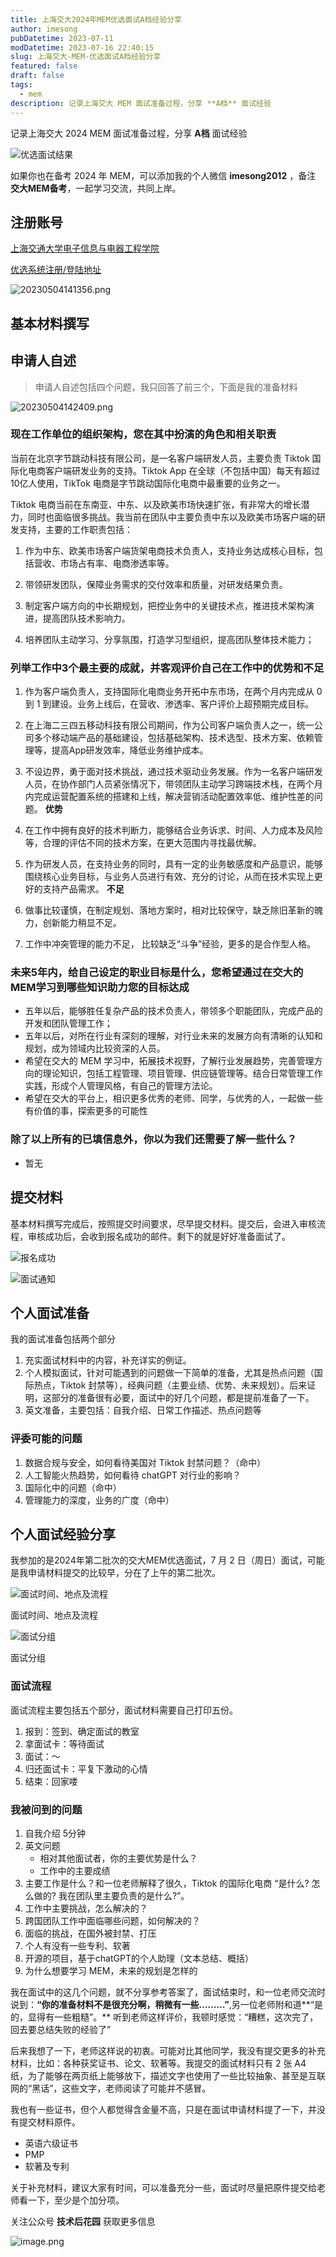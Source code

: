 ```yaml
---
title: 上海交大2024年MEM优选面试A档经验分享
author: imesong
pubDatetime: 2023-07-11
modDatetime: 2023-07-16 22:40:15
slug: 上海交大-MEM-优选面试A档经验分享
featured: false
draft: false
tags:
  - mem
description: 记录上海交大 MEM 面试准备过程，分享 **A档** 面试经验
---
```


记录上海交大 2024 MEM 面试准备过程，分享 **A档** 面试经验

![优选面试结果](./mem-interview-result.png)

如果你也在备考 2024 年 MEM，可以添加我的个人微信 **imesong2012** ，备注 **交大MEM备考**，一起学习交流，共同上岸。

<!--more-->

## 注册账号

[上海交通大学电子信息与电器工程学院](https://mem.seiee.sjtu.edu.cn/mem/index.htm)

[优选系统注册/登陆地址](https://app.seiee.sjtu.edu.cn/meme/web/register)

![20230504141356.png](./20230504141356.png)

## 基本材料撰写

## 申请人自述

> 申请人自述包括四个问题，我只回答了前三个，下面是我的准备材料

![20230504142409.png](./20230504142409.png)

### 现在工作单位的组织架构，您在其中扮演的角色和相关职责

当前在北京字节跳动科技有限公司，是一名客户端研发人员，主要负责 Tiktok 国际化电商客户端研发业务的支持。Tiktok App 在全球（不包括中国）每天有超过 10亿人使用，TikTok 电商是字节跳动国际化电商中最重要的业务之一。

Tiktok 电商当前在东南亚、中东、以及欧美市场快速扩张，有非常大的增长潜力，同时也面临很多挑战。我当前在团队中主要负责中东以及欧美市场客户端的研发支持，主要的工作职责包括：

1. 作为中东、欧美市场客户端货架电商技术负责人，支持业务达成核心目标，包括营收、市场占有率、电商渗透率等。

2. 带领研发团队，保障业务需求的交付效率和质量，对研发结果负责。

3. 制定客户端方向的中长期规划，把控业务中的关键技术点，推进技术架构演进，提高团队技术影响力。

4. 培养团队主动学习、分享氛围，打造学习型组织，提高团队整体技术能力；

### 列举工作中3个最主要的成就，并客观评价自己在工作中的优势和不足

1. 作为客户端负责人，支持国际化电商业务开拓中东市场，在两个月内完成从 0 到 1 到建设。业务上线后，在营收、渗透率、客户评价上超预期完成目标。
2. 在上海二三四五移动科技有限公司期间，作为公司客户端负责人之一，统一公司多个移动端产品的基础建设，包括基础架构、技术选型、技术方案、依赖管理等，提高App研发效率，降低业务维护成本。
3. 不设边界，勇于面对技术挑战，通过技术驱动业务发展。作为一名客户端研发人员，在协作部门人员紧张情况下，带领团队主动学习跨端技术栈，在两个月内完成运营配置系统的搭建和上线，解决营销活动配置效率低、维护性差的问题。
   **优势**

4. 在工作中拥有良好的技术判断力，能够结合业务诉求、时间、人力成本及风险等，合理的评估不同的技术方案，在更大范围内寻找最优解。
5. 作为研发人员，在支持业务的同时，具有一定的业务敏感度和产品意识，能够围绕核心业务目标，与业务人员进行有效、充分的讨论，从而在技术实现上更好的支持产品需求。
   **不足**

6. 做事比较谨慎，在制定规划、落地方案时，相对比较保守，缺乏除旧革新的魄力，创新能力稍显不足。
7. 工作中冲突管理的能力不足， 比较缺乏“斗争”经验，更多的是合作型人格。

### 未来5年内，给自己设定的职业目标是什么，您希望通过在交大的MEM学习到哪些知识助力您的目标达成

- 五年以后，能够胜任复杂产品的技术负责人，带领多个职能团队，完成产品的开发和团队管理工作；
- 五年以后，对所在行业有深刻的理解，对行业未来的发展方向有清晰的认知和规划，成为领域内比较资深的人员。
- 希望在交大的 MEM 学习中，拓展技术视野，了解行业发展趋势，完善管理方向的理论知识，包括工程管理、项目管理、供应链管理等。结合日常管理工作实践，形成个人管理风格，有自己的管理方法论。
- 希望在交大的平台上，相识更多优秀的老师、同学，与优秀的人，一起做一些有价值的事，探索更多的可能性

### 除了以上所有的已填信息外，你以为我们还需要了解一些什么？

- 暂无

## 提交材料

基本材料撰写完成后，按照提交时间要求，尽早提交材料。提交后，会进入审核流程，审核成功后，会收到报名成功的邮件。剩下的就是好好准备面试了。

![报名成功](./mem-register.png)

![面试通知](./mem-interview-schedu.png)

## 个人面试准备

我的面试准备包括两个部分

1. 充实面试材料中的内容，补充详实的例证。
2. 个人模拟面试，针对可能遇到的问题做一下简单的准备，尤其是热点问题（国际热点，Tiktok 封禁等），经典问题（主要业绩、优势、未来规划）。后来证明，这部分的准备很有必要，面试中的好几个问题，都是提前准备了一下。
3. 英文准备，主要包括：自我介绍、日常工作描述、热点问题等

### 评委可能的问题

1. 数据合规与安全，如何看待美国对 Tiktok 封禁问题？（命中）
2. 人工智能火热趋势，如何看待 chatGPT 对行业的影响？
3. 国际化中的问题（命中）
4. 管理能力的深度，业务的广度（命中）

## 个人面试经验分享

我参加的是2024年第二批次的交大MEM优选面试，7 月 2 日（周日）面试，可能是我申请材料提交的比较早，分在了上午的第二批次。

![面试时间、地点及流程](./mem-interview-place.png)

面试时间、地点及流程

![面试分组](./mem-interview-group.png)

面试分组

### 面试流程

面试流程主要包括五个部分，面试材料需要自己打印五份。

1. 报到：签到、确定面试的教室
2. 拿面试卡：等待面试
3. 面试：～
4. 归还面试卡：平复下激动的心情
5. 结束：回家喽

### **我被问到的问题**

1. 自我介绍 5分钟
2. 英文问题
   - 相对其他面试者，你的主要优势是什么？
   - 工作中的主要成绩
3. 主要工作是什么？和一位老师解释了很久，Tiktok 的国际化电商 “是什么? 怎么做的? 我在团队里主要负责的是什么?”。
4. 工作中主要挑战，怎么解决的？
5. 跨国团队工作中面临哪些问题，如何解决的？
6. 面临的挑战，在国外被封禁、打压
7. 个人有没有一些专利、软著
8. 开源的项目，基于chatGPT的个人助理（文本总结、概括）
9. 为什么想要学习 MEM，未来的规划是怎样的

我在面试中的这几个问题，就不分享参考答案了，面试结束时，和一位老师交流时说到：**“你的准备材料不是很充分啊，稍微有一些………”**,另一位老师附和道**“是的，显得有一些粗糙”。** 听到老师这样评价，我顿时感觉：“糟糕，这次完了，回去要总结失败的经验了”

后来我想了一下，老师这样说的初衷。可能对比其他同学，我没有提交更多的补充材料，比如：各种获奖证书、论文、软著等。我提交的面试材料只有 2 张 A4 纸，为了能够在两页纸上能够放下，描述文字也使用了一些比较抽象、甚至是互联网的“黑话”，这些文字，老师阅读了可能并不感冒。

我也有一些证书，但个人都觉得含金量不高，只是在面试申请材料提了一下，并没有提交材料原件。

- 英语六级证书
- PMP
- 软著及专利

关于补充材料，建议大家有时间，可以准备充分一些，面试时尽量把原件提交给老师看一下，至少是个加分项。

关注公众号 **技术后花园** 获取更多信息

![image.png](https://img.imesong.com/file/9e0dc4dc2d2acd363d535.png)
